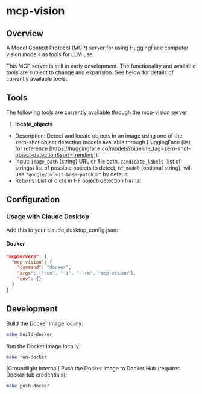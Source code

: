 # mcp-vision

## Overview
A Model Context Protocol (MCP) server for using HuggingFace computer vision models as tools for LLM use.

This MCP server is still in early development. The functionality and available tools are subject to change and expansion. 
See below for details of currently available tools.

## Tools
The following tools are currently available through the mcp-vision server:

1. **locate_objects**
- Description: Detect and locate objects in an image using one of the zero-shot object detection models available 
through HuggingFace (list for reference [https://huggingface.co/models?pipeline_tag=zero-shot-object-detection&sort=trending]). 
- Input: `image_path` (string) URL or file path, `candidate_labels` (list of strings) list of possible objects to detect, `hf_model` (optional string), will use `"google/owlvit-base-patch32"` by default
- Returns: List of dicts in HF object-detection format

## Configuration

### Usage with Claude Desktop
Add this to your claude_desktop_config.json:

#### Docker
```json
"mcpServers": {
  "mcp-vision": {
    "command": "docker",
    "args": ["run", "-i", "--rm", "mcp-vision"],
	"env": {}
  }
}
```

## Development

Build the Docker image locally:
```bash
make build-docker
```

Run the Docker image locally:
```bash
make run-docker
```

[Groundlight Internal] Push the Docker image to Docker Hub (requires DockerHub credentials):
```bash
make push-docker
```



